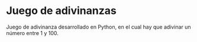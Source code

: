# Juego de adivinanzas

Juego de adivinanza desarrollado en Python, en el cual hay que adivinar un número entre 1 y 100.
